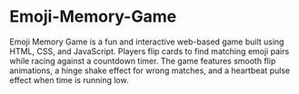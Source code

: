 # Emoji-Memory-Game
Emoji Memory Game is a fun and interactive web-based game built using HTML, CSS, and JavaScript. Players flip cards to find matching emoji pairs while racing against a countdown timer. The game features smooth flip animations, a hinge shake effect for wrong matches, and a heartbeat pulse effect when time is running low.
